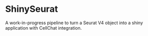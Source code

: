 # ShinySeurat
A work-in-progress pipeline to turn a Seurat V4 object into a shiny application with CellChat integration.
